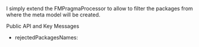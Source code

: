 I simply extend the FMPragmaProcessor to allow to filter the packages from where the meta model will be created.

Public API and Key Messages

- rejectedPackagesNames: